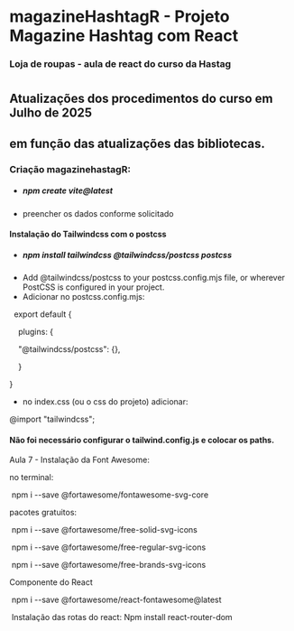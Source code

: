 # magazineHashtagR - Projeto Magazine Hashtag com React

### Loja de roupas - aula de react do curso da Hastag

#

## Atualizações dos procedimentos do curso em Julho de 2025

## em função das atualizações das bibliotecas.

###

### Criação magazinehastagR:

- ##### npm create vite@latest
- preencher os dados conforme solicitado

#### Instalação do Tailwindcss com o postcss

- ##### npm install tailwindcss @tailwindcss/postcss postcss
- Add @tailwindcss/postcss to your postcss.config.mjs file, or wherever PostCSS is configured in your project.
- Adicionar no postcss.config.mjs:

&nbsp; export default {

&nbsp;   plugins: {

&nbsp;   "@tailwindcss/postcss": {},

&nbsp;   }

}

- no index.css (ou o css do projeto) adicionar:

@import "tailwindcss";

#### Não foi necessário configurar o tailwind.config.js e colocar os paths.

Aula 7 - Instalação da Font Awesome:

no terminal:

&nbsp;npm i --save @fortawesome/fontawesome-svg-core

pacotes gratuitos:

&nbsp;npm i --save @fortawesome/free-solid-svg-icons

&nbsp;npm i --save @fortawesome/free-regular-svg-icons

&nbsp;npm i --save @fortawesome/free-brands-svg-icons

Componente do React

&nbsp;npm i --save @fortawesome/react-fontawesome@latest

&nbsp;Instalação das rotas do react:
Npm install react-router-dom
